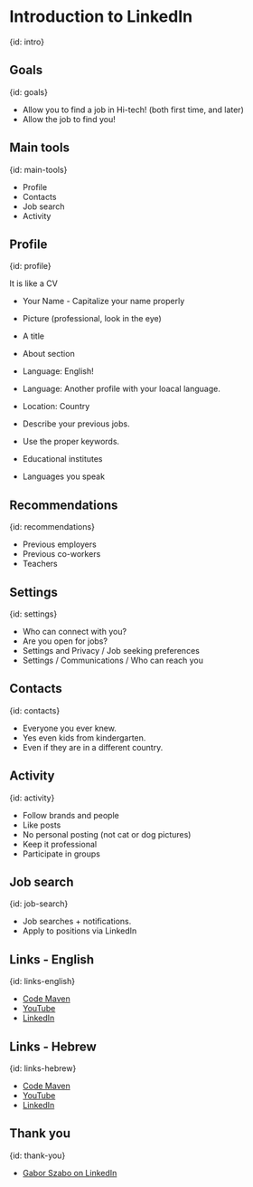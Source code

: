 # Introduction to LinkedIn
{id: intro}

## Goals
{id: goals}

* Allow you to find a job in Hi-tech! (both first time, and later)
* Allow the job to find you!

## Main tools
{id: main-tools}

* Profile
* Contacts
* Job search
* Activity


## Profile
{id: profile}

It is like a CV

* Your Name - Capitalize your name properly
* Picture (professional, look in the eye)
* A title
* About section

* Language: English!
* Language: Another profile with your loacal language.
* Location: Country

* Describe your previous jobs.
* Use the proper keywords.
* Educational institutes
* Languages you speak

## Recommendations
{id: recommendations}

* Previous employers
* Previous co-workers
* Teachers

## Settings
{id: settings}

* Who can connect with you?
* Are you open for jobs?
* Settings and Privacy / Job seeking preferences
* Settings / Communications / Who can reach you

## Contacts
{id: contacts}

* Everyone you ever knew.
* Yes even kids from kindergarten.
* Even if they are in a different country.

## Activity
{id: activity}

* Follow brands and people
* Like posts
* No personal posting (not cat or dog pictures)
* Keep it professional
* Participate in groups

## Job search
{id: job-search}

* Job searches + notifications.
* Apply to positions via LinkedIn

## Links - English
{id: links-english}

* [Code Maven](https://code-maven.com/)
* [YouTube](https://code-maven.com/youtube)
* [LinkedIn](https://code-maven.com/linkedin)

## Links - Hebrew
{id: links-hebrew}

* [Code Maven](https://he.code-maven.com/)
* [YouTube](https://he.code-maven.com/youtube)
* [LinkedIn](https://he.code-maven.com/linkedin)

## Thank you
{id: thank-you}

* [Gabor Szabo on LinkedIn](https://www.linkedin.com/in/szabgab)

